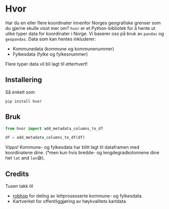 # Hvor

Har du en eller flere koordinater innenfor Norges geografiske grenser som du
gjerne skulle visst mer om? `hvor` er et Python-bibliotek for å hente ut ulike
typer data for koordinater i Norge. Vi baserer oss på bruk av `pandas` og
`geopandas`. Data som kan hentes inkluderer:

- Kommunedata (kommune og kommunenummer)
- Fylkesdata (fylke og fylkesnummer)

Flere typer data vil bli lagt til etterhvert!

## Installering

Så enkelt som

```
pip install hvor
```

## Bruk

```python
from hvor import add_metadata_columns_to_df

df = add_metadata_columns_to_df(df)
```

Vipps! Kommune- og fylkesdata har blitt lagt til dataframen med koordinatene
dine. (\*men kun hvis bredde- og lengdegradkolonnene dine het `lat` and
`lon`😅).

## Credits

Tusen takk til

- [robhop](https://github.com/robhop) for deling av lettprosesserte kommune- og fylkesdata.
- Kartverket for offentliggjøring av høykvalitets kartdata
